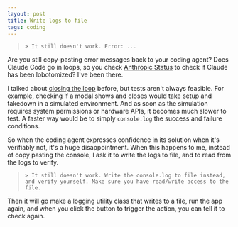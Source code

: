 ```yaml
---
layout: post
title: Write logs to file
tags: coding
---
```


> `> It still doesn't work. Error: ...`

Are you still copy-pasting error messages back to your coding agent? Does Claude Code go in loops, so you check [Anthropic Status](https://status.anthropic.com/) to check if Claude has been lobotomized? I've been there. 

I talked about [closing the loop](/close-the-loop) before, but tests aren't always feasible. For example, checking if a modal shows and closes would take setup and takedown in a simulated environment. And as soon as the simulation requires system permissions or hardware APIs, it becomes much slower to test. A faster way would be to simply `console.log` the success and failure conditions. 

So when the coding agent expresses confidence in its solution when it's verifiably not, it's a huge disappointment. When this happens to me, instead of copy pasting the console, I ask it to write the logs to file, and to read from the logs to verify. 

> `> It still doesn't work. Write the console.log to file instead, and verify yourself. Make sure you have read/write access to the file.`

Then it will go make a logging utility class that writes to a file, run the app again, and when you click the button to trigger the action, you can tell it to check again. 
